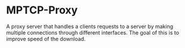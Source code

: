 # MPTCP-Proxy

A proxy server that handles a clients requests to a server by making multiple connections through different interfaces. The goal of this is to improve speed of the download.
